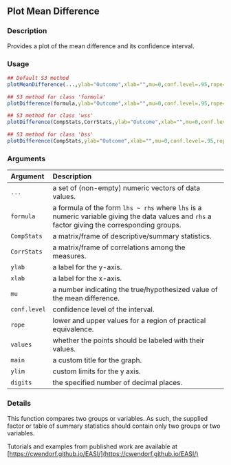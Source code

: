## Plot Mean Difference

### Description

Provides a plot of the mean difference and its confidence interval.

### Usage

```r
## Default S3 method
plotMeanDifference(...,ylab="Outcome",xlab="",mu=0,conf.level=.95,rope=NULL,values=TRUE,main=NULL,ylim=NULL,digits=3)

## S3 method for class 'formula'
plotDifference(formula,ylab="Outcome",xlab="",mu=0,conf.level=.95,rope=NULL,values=TRUE,main=NULL,ylim=NULL,digits=3)

## S3 method for class 'wss'
plotDifference(CompStats,CorrStats,ylab="Outcome",xlab="",mu=0,conf.level=.95,rope=NULL,values=TRUE,main=NULL,ylim=NULL,digits=3)

## S3 method for class 'bss'
plotDifference(CompStats,ylab="Outcome",xlab="",mu=0,conf.level=.95,rope=NULL,values=TRUE,main=NULL,ylim=NULL,digits=3)
```

### Arguments

Argument | Description
:-- | :--
```...``` | a set of (non-empty) numeric vectors of data values.
```formula``` | a formula of the form `lhs ~ rhs` where `lhs` is a numeric variable giving the data values and `rhs` a factor giving the corresponding groups.
```CompStats``` | a matrix/frame of descriptive/summary statistics.
```CorrStats``` | a matrix/frame of correlations among the measures.
```ylab``` | a label for the y-axis.
```xlab``` | a label for the x-axis.
```mu``` | a number indicating the true/hypothesized value of the mean difference.
```conf.level``` | confidence level of the interval.
```rope``` | lower and upper values for a region of practical equivalence.
```values``` | whether the points should be labeled with their values.
```main``` | a custom title for the graph.
```ylim``` | custom limits for the y axis.
```digits``` | the specified number of decimal places.

### Details

This function compares two groups or variables. As such, the supplied factor or table of summary statistics should contain only two groups or two variables.

Tutorials and examples from published work are available at [https://cwendorf.github.io/EASI/](https://cwendorf.github.io/EASI/) 
